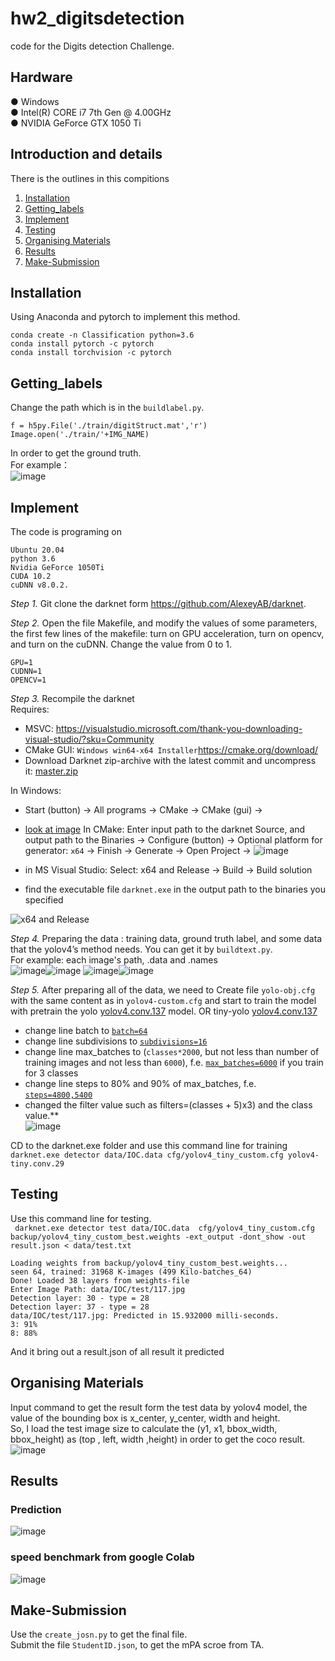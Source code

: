 # hw2_digitsdetection
code for the  Digits detection Challenge. <br>

## Hardware
● Windows <br>
● Intel(R) CORE i7 7th Gen @ 4.00GHz <br>
● NVIDIA GeForce GTX 1050 Ti <br>

## Introduction and details
There is the outlines in this compitions <br>
1. [Installation](#Installation) <br>
2. [Getting_labels](#Getting_labels) <br>
3. [Implement](#Implement) <br>
4. [Testing](#Testing) <br>
5. [Organising Materials](#testing) <br>
6. [Results](#Results)<br>
7. [Make-Submission](#Make-Submission)<br>

## Installation
Using Anaconda and pytorch to implement this method.

    conda create -n Classification python=3.6
    conda install pytorch -c pytorch
    conda install torchvision -c pytorch

## Getting_labels
Change the path which is in the `buildlabel.py`.

    f = h5py.File('./train/digitStruct.mat','r')
    Image.open('./train/'+IMG_NAME)
In order to get the ground truth. <br>
For example： <br>
![image](https://github.com/ryanwu1717/hw2_digitsdetection/blob/main/image/labels.png)

## Implement
The code is programing on 

    Ubuntu 20.04
    python 3.6
    Nvidia GeForce 1050Ti 
    CUDA 10.2
    cuDNN v8.0.2.
 


*Step 1.* Git clone the darknet form https://github.com/AlexeyAB/darknet. <br>
 
*Step 2.* Open the file Makefile, and modify the values of some parameters, the first few lines of the makefile: turn on GPU acceleration, turn on opencv, and turn on the cuDNN. Change the value from 0 to 1. <br>

    GPU=1
    CUDNN=1
    OPENCV=1
    
*Step 3.* Recompile the darknet <br>
Requires:

- MSVC: https://visualstudio.microsoft.com/thank-you-downloading-visual-studio/?sku=Community
- CMake GUI: `Windows win64-x64 Installer`https://cmake.org/download/
- Download Darknet zip-archive with the latest commit and uncompress it: [master.zip](https://github.com/AlexeyAB/darknet/archive/master.zip)

In Windows:

- Start (button) -> All programs -> CMake -> CMake (gui) ->

- [look at image](https://habrastorage.org/webt/pz/s1/uu/pzs1uu4heb7vflfcjqn-lxy-aqu.jpeg) In CMake: Enter input path to the darknet Source, and output path to the Binaries -> Configure (button) -> Optional platform for generator: `x64`  -> Finish -> Generate -> Open Project ->
![image](https://github.com/ryanwu1717/hw2_digitsdetection/blob/main/image/cmake.png)

- in MS Visual Studio: Select: x64 and Release -> Build -> Build solution

- find the executable file `darknet.exe` in the output path to the binaries you specified

![x64 and Release](https://habrastorage.org/webt/ay/ty/f-/aytyf-8bufe7q-16yoecommlwys.jpeg)
    

    
*Step 4.* Preparing the data : training data, ground truth label, and some data that the yolov4’s method needs. You can get it by `buildtext.py`.  
For example: each image's path, .data and .names <br>
![image](https://github.com/ryanwu1717/hw2_digitsdetection/blob/main/image/train.png)![image](https://github.com/ryanwu1717/hw2_digitsdetection/blob/main/image/test.png)
![image](https://github.com/ryanwu1717/hw2_digitsdetection/blob/main/image/IOCname.png)![image](https://github.com/ryanwu1717/hw2_digitsdetection/blob/main/image/IOCdata.png)

*Step 5.* After preparing all of the data, we need to Create file `yolo-obj.cfg` with the same content as in `yolov4-custom.cfg` and start to train the model with pretrain the yolo  [yolov4.conv.137](https://github.com/AlexeyAB/darknet/releases/download/darknet_yolo_v3_optimal/yolov4.conv.137) model. OR tiny-yolo [yolov4.conv.137](https://github.com/AlexeyAB/darknet/releases/download/darknet_yolo_v3_optimal/yolov4.conv.137)  <br>

- change line batch to [`batch=64`](https://github.com/AlexeyAB/darknet/blob/0039fd26786ab5f71d5af725fc18b3f521e7acfd/cfg/yolov3.cfg#L3)
- change line subdivisions to [`subdivisions=16`](https://github.com/AlexeyAB/darknet/blob/0039fd26786ab5f71d5af725fc18b3f521e7acfd/cfg/yolov3.cfg#L4)
- change line max_batches to (`classes*2000`, but not less than number of training images and not less than `6000`), f.e. [`max_batches=6000`](https://github.com/AlexeyAB/darknet/blob/0039fd26786ab5f71d5af725fc18b3f521e7acfd/cfg/yolov3.cfg#L20) if you train for 3 classes
- change line steps to 80% and 90% of max_batches, f.e. [`steps=4800,5400`](https://github.com/AlexeyAB/darknet/blob/0039fd26786ab5f71d5af725fc18b3f521e7acfd/cfg/yolov3.cfg#L22)
- changed the filter value such as filters=(classes + 5)x3) and the class value.** <br>
![image](https://github.com/ryanwu1717/hw2_digitsdetection/blob/main/image/modal.png)


CD to the darknet.exe folder and use this command line for training<br>
    `darknet.exe detector data/IOC.data cfg/yolov4_tiny_custom.cfg yolov4-tiny.conv.29 `

## Testing
Use this command line for testing. <br>
   ` darknet.exe detector test data/IOC.data  cfg/yolov4_tiny_custom.cfg backup/yolov4_tiny_custom_best.weights -ext_output -dont_show -out  result.json < data/test.txt`

    
    Loading weights from backup/yolov4_tiny_custom_best.weights...
    seen 64, trained: 31968 K-images (499 Kilo-batches_64)
    Done! Loaded 38 layers from weights-file
    Enter Image Path: data/IOC/test/117.jpg
    Detection layer: 30 - type = 28
    Detection layer: 37 - type = 28
    data/IOC/test/117.jpg: Predicted in 15.932000 milli-seconds.
    3: 91%
    8: 88%
And it bring out a result.json of all result it predicted


## Organising Materials
Input command to get the result form the test data by yolov4 model, the value of the bounding box is x_center, y_center, width and height. <br>
So, I load the test image size to calculate the (y1, x1, bbox_width, bbox_height) as (top , left, width ,height) in order to get the coco result. <br>
![image](https://github.com/ryanwu1717/hw2_digitsdetection/blob/main/image/answer.png)

## Results
### Prediction 
![image](https://github.com/ryanwu1717/hw2_digitsdetection/blob/main/image/predict.png)  <br> 
### speed benchmark from google Colab
![image](https://github.com/ryanwu1717/hw2_digitsdetection/blob/main/image/banchmark.png) <br> 

## Make-Submission
Use the `create_josn.py` to get the final file. <br>
Submit the file `StudentID.json`, to  get the mPA scroe from TA. <br>
